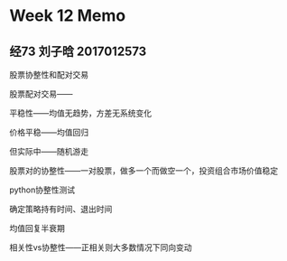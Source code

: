 # Week 12 Memo

## 经73 刘子晗 2017012573

股票协整性和配对交易

股票配对交易——

平稳性——均值无趋势，方差无系统变化

价格平稳——均值回归

但实际中——随机游走

股票对的协整性——一对股票，做多一个而做空一个，投资组合市场价值稳定

python协整性测试

确定策略持有时间、退出时间

均值回复半衰期

相关性vs协整性——正相关则大多数情况下同向变动